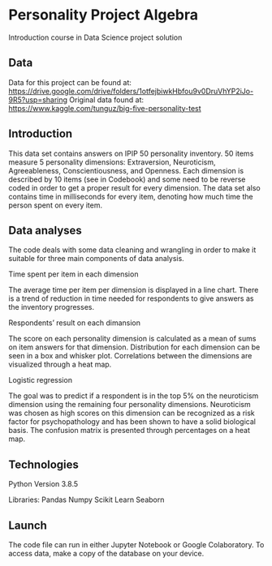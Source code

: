 # Personality Project Algebra
Introduction course in Data Science project solution

## Data
Data for this project can be found at: https://drive.google.com/drive/folders/1otfejbiwkHbfou9v0DruVhYP2iJo-9R5?usp=sharing
Original data found at: https://www.kaggle.com/tunguz/big-five-personality-test

## Introduction

This data set contains answers on IPIP 50 personality inventory. 50 items measure 5 personality dimensions: Extraversion, Neuroticism, Agreeableness, Conscientiousness, and Openness.
Each dimension is described by 10 items (see in Codebook) and some need to be reverse coded in order to get a proper result for every dimension. The data set also contains time in milliseconds for every item, denoting how much time the person spent on every item.

## Data analyses

The code deals with some data cleaning and wrangling in order to make it suitable for three main components of data analysis.

Time spent per item in each dimension

The average time per item per dimension is displayed in a line chart. There is a trend of reduction in time needed for respondents to give answers as the inventory progresses.

Respondents’ result on each dimansion

The score on each personality dimension is calculated as a mean of sums on item answers for that dimension. Distribution for each dimension can be seen in a box and whisker plot. Correlations between the dimensions are visualized through a heat map.

Logistic regression

The goal was to predict if a respondent is in the top 5% on the neuroticism dimension using the remaining four personality dimensions. Neuroticism was chosen as high scores on this dimension can be recognized as a risk factor for psychopathology and has been shown to have a solid biological basis. The confusion matrix is presented through percentages on a heat map.

## Technologies

Python
Version 3.8.5


Libraries: 
Pandas
Numpy
Scikit Learn
Seaborn

## Launch
 
The code file can run in either Jupyter Notebook or Google Colaboratory. To access data, make a copy of the database on your device. 
